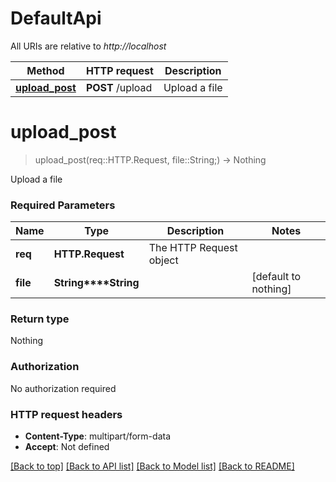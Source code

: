 # DefaultApi

All URIs are relative to *http://localhost*

Method | HTTP request | Description
------------- | ------------- | -------------
[**upload_post**](DefaultApi.md#upload_post) | **POST** /upload | Upload a file


# **upload_post**
> upload_post(req::HTTP.Request, file::String;) -> Nothing

Upload a file

### Required Parameters

Name | Type | Description  | Notes
------------- | ------------- | ------------- | -------------
 **req** | **HTTP.Request** | The HTTP Request object | 
**file** | **String****String**|  | [default to nothing]

### Return type

Nothing

### Authorization

No authorization required

### HTTP request headers

 - **Content-Type**: multipart/form-data
 - **Accept**: Not defined

[[Back to top]](#) [[Back to API list]](../README.md#documentation-for-api-endpoints) [[Back to Model list]](../README.md#documentation-for-models) [[Back to README]](../README.md)

